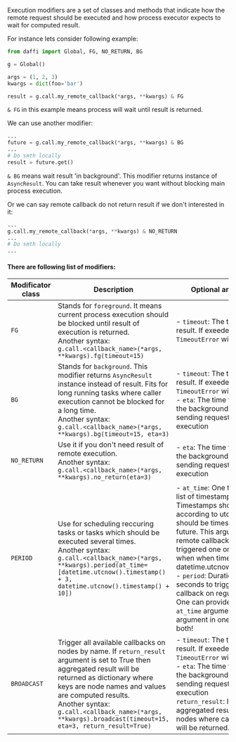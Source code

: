 Execution modifiers are a set of classes and methods that indicate how the remote request should be executed
and how process executor expects to wait for computed result.

For instance lets consider following example:
```python
from daffi import Global, FG, NO_RETURN, BG

g = Global()

args = (1, 2, 3)
kwargs = dict(foo='bar')

result = g.call.my_remote_callback(*args, **kwargs) & FG
```

`& FG` in this example means process will wait until result is returned.

We can use another modifier:
```python
...
future = g.call.my_remote_callback(*args, **kwargs) & BG
...
# Do smth locally
result = future.get()
```
`& BG` means wait result 'in background'. This modifier returns instance of `AsyncResult`. You can take result whenever you want without blocking main process execution. 

Or we can say remote callback do not return result if we don't interested in it:
```python
...
g.call.my_remote_callback(*args, **kwargs) & NO_RETURN
...
# Do smth locally
...
```

#### There are following list of modifiers:

| Modificator class             | Description                                                           | Optional arguments  |
|------------------|-----------------------------------------------------------------------|------------------------------------------------------------------------------------------------------|
| `FG` | Stands for `foreground`. It means current process execution should be blocked until result of execution is returned.<br/>Another syntax:<br/> `g.call.<callback_name>(*args, **kwargs).fg(timeout=15)` | - `timeout`: The time to wait result. If exeeded `TimeoutError` will be thrown |
| `BG` | Stands for `background`. This modifier returns `AsyncResult` instance instead of result. Fits for long running tasks where caller execution cannot be blocked for a long time. <br/>Another syntax:<br/> `g.call.<callback_name>(*args, **kwargs).bg(timeout=15, eta=3)` | - `timeout`:  The time to wait result. If exeeded `TimeoutError` will be thrown <br/> - `eta`: The time to sleep in the background before sending request for execution | 
| `NO_RETURN` | Use it if you don't need result of remote execution. <br/>Another syntax:<br/> `g.call.<callback_name>(*args, **kwargs).no_return(eta=3)` | - `eta`: The time to sleep in the background before sending request for execution | `eta`: The time to sleep in the background before sending request for execution |
| `PERIOD` | Use for scheduling reccuring tasks or tasks which should be executed several times. <br/>Another syntax:<br/> `g.call.<callback_name>(*args, **kwargs).period(at_time=[datetime.utcnow().timestamp() + 3, datetime.utcnow().timestamp() + 10])` | - `at_time`: One timestamp or list of timestamps. Timestamps should be according to utc time and it should be timestamp in the future. This argument forces remote callback to be triggered one or more times when when timestamp == datetime.utcnow().timestamp<br/> - `period`: Duration in seconds to trigger remote callback on regular bases. <br/> One can provide either `at_time` argument or `period` argument in one request. Not both! | 
| `BROADCAST` | Trigger all available callbacks on nodes by name. If `return_result` argument is set to True then aggregated result will be returned as dictionary where keys are node names and values are computed results. <br/>Another syntax:<br/> `g.call.<callback_name>(*args, **kwargs).broadcast(timeout=15, eta=3, return_result=True)` | - `timeout`:  The time to wait result. If exeeded `TimeoutError` will be thrown <br/> - `eta`: The time to sleep in the background before sending request for execution <br/> `return_result`: If provided aggregated result from all nodes where callback exist will be returned. | 
